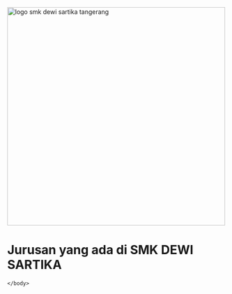 <!DOCTYPE html>
<html>
    <body>
       <img src="https://photos.app.goo.gl/zL8ZD17HT6Bc45Tb7.jpg"alt="logo smk dewi sartika tangerang" width="500">
       <p>
          <h1>
            Jurusan yang ada di SMK DEWI SARTIKA 
          </h1>
       </p>
       
    </body>
</html>
